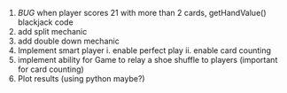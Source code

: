 1. *BUG* when player scores 21 with more than 2 cards, getHandValue() blackjack code
2. add split mechanic
3. add double down mechanic
4. Implement smart player
    i. enable perfect play
    ii. enable card counting
5. implement ability for Game to relay a shoe shuffle to players (important for card counting)
6. Plot results (using python maybe?)